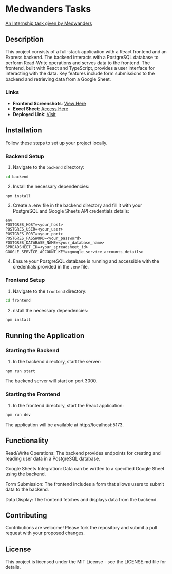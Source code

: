 # Medwanders Tasks

[An Internship task given by Medwanders](https://docs.google.com/document/d/1BlyX1FuLK6wfprahDUnjUzjKGF2cz89Gx4w9c2AWbkI/edit)

## Description

This project consists of a full-stack application with a React frontend and an Express backend. The backend interacts with a PostgreSQL database to perform Read-Write operations and serves data to the frontend. The frontend, built with React and TypeScript, provides a user interface for interacting with the data. Key features include form submissions to the backend and retrieving data from a Google Sheet.

### Links

- **Frontend Screenshots**: [View Here](https://drive.google.com/drive/folders/1bVU-Oud3vnzTEH166WtjurixdNapNEEi?usp=sharing)
- **Excel Sheet**: [Access Here](https://docs.google.com/spreadsheets/d/1s-esBYzi5BOrA_wUzjHoVJv7tKPH1KA4s8bKKuzyJbY/edit?usp=sharing)
- **Deployed Link**: [Visit](https://med-wander-internship-task-j41sgfkf6-kushalp47s-projects.vercel.app/)

## Installation

Follow these steps to set up your project locally.

### Backend Setup

1. Navigate to the `backend` directory:

```sh
cd backend
```

2. Install the necessary dependencies:
```
npm install
```

3. Create a .env file in the backend directory and fill it with your PostgreSQL and Google Sheets API credentials details:

```
env
POSTGRES_HOST=<your_host> 
POSTGRES_USER=<your_user> 
POSTGRES_PORT=<your_port> 
POSTGRES_PASSWORD=<your_password> 
POSTGRES_DATABASE_NAME=<your_database_name> 
SPREADSHEET_ID=<your_spreadsheet_id>
GOOGLE_SERVICE_ACCOUNT_KEY=<google_service_accounts_details>
```

4. Ensure your PostgreSQL database is running and accessible with the credentials provided in the `.env` file.


### Frontend Setup

1. Navigate to the `frontend` directory:

```sh
cd frontend
```

2. nstall the necessary dependencies:

```sh
npm install
```

## Running the Application

### Starting the Backend

1. In the backend directory, start the server:

```sh
npm run start
```
The backend server will start on port 3000.

### Starting the Frontend

1. In the frontend directory, start the React application:

```sh
npm run dev
```

The application will be available at http://localhost:5173.

## Functionality

Read/Write Operations: The backend provides endpoints for creating and reading user data in a PostgreSQL database.

Google Sheets Integration: Data can be written to a specified Google Sheet using the backend.

Form Submission: The frontend includes a form that allows users to submit data to the backend.

Data Display: The frontend fetches and displays data from the backend.

## Contributing
Contributions are welcome! Please fork the repository and submit a pull request with your proposed changes.

## License
This project is licensed under the MIT License - see the LICENSE.md file for details. 